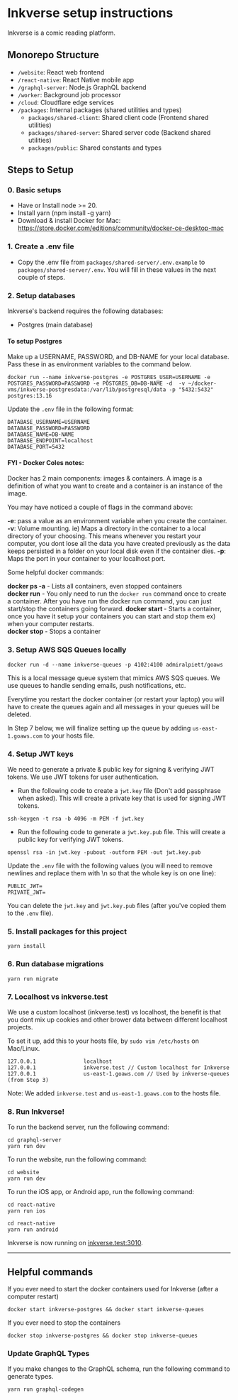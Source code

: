 # Inkverse setup instructions

Inkverse is a comic reading platform.

## Monorepo Structure

- `/website`: React web frontend
- `/react-native`: React Native mobile app
- `/graphql-server`: Node.js GraphQL backend
- `/worker`: Background job processor
- `/cloud`: Cloudflare edge services
- `/packages`: Internal packages (shared utilities and types)
  - `packages/shared-client`: Shared client code (Frontend shared utilities)
  - `packages/shared-server`: Shared server code (Backend shared utilities)
  - `packages/public`: Shared constants and types

## Steps to Setup

### 0. Basic setups
  - Have or Install node >= 20.
  - Install yarn (npm install -g yarn)
  - Download & install Docker for Mac: https://store.docker.com/editions/community/docker-ce-desktop-mac

### 1. Create a .env file

- Copy the .env file from `packages/shared-server/.env.example` to `packages/shared-server/.env`. You will fill in these values in the next couple of steps.

### 2. Setup databases

Inkverse's backend requires the following databases:
- Postgres (main database)

#### To setup Postgres

Make up a USERNAME, PASSWORD, and DB-NAME for your local database. Pass these in as environment variables to the command below.

```
docker run --name inkverse-postgres -e POSTGRES_USER=USERNAME -e POSTGRES_PASSWORD=PASSWORD -e POSTGRES_DB=DB-NAME -d  -v ~/docker-vms/inkverse-postgresdata:/var/lib/postgresql/data -p "5432:5432" postgres:13.16
```

Update the `.env` file in the following format:
```
DATABASE_USERNAME=USERNAME
DATABASE_PASSWORD=PASSWORD
DATABASE_NAME=DB-NAME
DATABASE_ENDPOINT=localhost
DATABASE_PORT=5432
```

#### FYI - Docker Coles notes:
Docker has 2 main components: images & containers. A image is a definition of what you want to create and a container is an instance of the image.

You may have noticed a couple of flags in the command above:

**-e**: pass a value as an environment variable when you create the container.  
**-v**: Volume mounting. ie) Maps a directory in the container to a local directory of your choosing. This means whenever you restart your computer, you dont lose all the data you have created previously as the data keeps persisted in a folder on your local disk even if the container dies.
**-p**: Maps the port in your container to your localhost port.

Some helpful docker commands:

**docker ps -a** - Lists all containers, even stopped containers  
**docker run** - You only need to run the `docker run` command once to create a container. After you have run the docker run command, you can just start/stop the containers going forward.
**docker start <containerId>** - Starts a container, once you have it setup your containers you can start and stop them ex) when your computer restarts.  
**docker stop <containerId>** - Stops a container

### 3. Setup AWS SQS Queues locally

```
docker run -d --name inkverse-queues -p 4102:4100 admiralpiett/goaws
```

This is a local message queue system that mimics AWS SQS queues. We use queues to handle sending emails, push notifications, etc.

Everytime you restart the docker container (or restart your laptop) you will have to create the queues again and all messages in your queues will be deleted.

In Step 7 below, we will finalize setting up the queue by adding `us-east-1.goaws.com` to your hosts file.

### 4. Setup JWT keys

We need to generate a private & public key for signing & verifying JWT tokens. We use JWT tokens for user authentication. 

- Run the following code to create a `jwt.key` file (Don't add passphrase when asked). This will create a private key that is used for signing JWT tokens.

```
ssh-keygen -t rsa -b 4096 -m PEM -f jwt.key
```

- Run the following code to generate a `jwt.key.pub` file. This will create a public key for verifying JWT tokens.

```
openssl rsa -in jwt.key -pubout -outform PEM -out jwt.key.pub
```

Update the `.env` file with the following values (you will need to remove newlines and replace them with \n so that the whole key is on one line):

```
PUBLIC_JWT=
PRIVATE_JWT=
```

You can delete the `jwt.key` and `jwt.key.pub` files (after you've copied them to the `.env` file).

### 5. Install packages for this project

```
yarn install
```

### 6. Run database migrations

```
yarn run migrate
```

### 7. Localhost vs inkverse.test

We use a custom localhost (inkverse.test) vs localhost, the benefit is that you dont mix up cookies and other brower data between different localhost projects.

To set it up, add this to your hosts file, by `sudo vim /etc/hosts` on Mac/Linux.

```
127.0.0.1               localhost
127.0.0.1               inkverse.test // Custom localhost for Inkverse
127.0.0.1               us-east-1.goaws.com // Used by inkverse-queues (from Step 3)
```

Note: We added `inkverse.test` and `us-east-1.goaws.com` to the hosts file.

### 8. Run Inkverse!

To run the backend server, run the following command:

```
cd graphql-server
yarn run dev
```

To run the website, run the following command:

```
cd website
yarn run dev
```

To run the iOS app, or Android app, run the following command:

```
cd react-native
yarn run ios
```

```
cd react-native
yarn run android
```


Inkverse is now running on [inkverse.test:3010](http://inkverse.test:3010/).

---

## Helpful commands

If you ever need to start the docker containers used for Inkverse (after a computer restart)

```
docker start inkverse-postgres && docker start inkverse-queues
```

If you ever need to stop the containers

```
docker stop inkverse-postgres && docker stop inkverse-queues
```

### Update GraphQL Types

If you make changes to the GraphQL schema, run the following command to generate types.

```
yarn run graphql-codegen
```